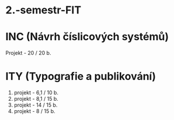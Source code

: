 # 2.-semestr-FIT

# INC (Návrh číslicových systémů)
Projekt - 20 / 20 b.

# ITY (Typografie a publikování)
1. projekt - 6,1 / 10 b.<br>
2. projekt - 8,1 / 15 b.<br>
4. projekt - 14 / 15 b.<br>
5. projekt - 8 / 15 b.
